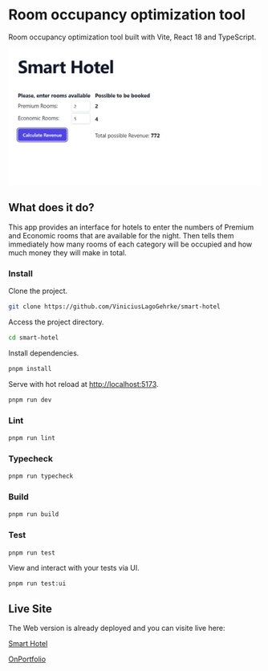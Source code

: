 # Room occupancy optimization tool

Room occupancy optimization tool built with Vite, React 18 and TypeScript.

![Desktop Preview](desktop-preview.jpg)

## What does it do?

This app provides an interface for hotels to enter the numbers of Premium and Economic rooms that are available for the night.
Then tells them immediately how many rooms of each category will be occupied and how much money they will make in total.

### Install

Clone the project.

```bash
git clone https://github.com/ViniciusLagoGehrke/smart-hotel
```

Access the project directory.

```bash
cd smart-hotel
```

Install dependencies.

```bash
pnpm install
```

Serve with hot reload at <http://localhost:5173>.

```bash
pnpm run dev
```

### Lint

```bash
pnpm run lint
```

### Typecheck

```bash
pnpm run typecheck
```

### Build

```bash
pnpm run build
```

### Test

```bash
pnpm run test
```

View and interact with your tests via UI.

```bash
pnpm run test:ui
```

## Live Site

The Web version is already deployed and you can visite live here:

[Smart Hotel](https://smart-hotel-sand.vercel.app/)

[OnPortfolio](https://front-end-portfolio.vercel.app/)